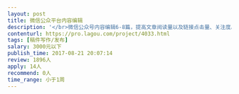 ```yaml
---                
layout: post       
title: 微信公众平台内容编辑           
description: '</br>微信公众号内容编辑6-8篇，提高文章阅读量以及链接点击量、关注度。</br></br>人员要求：</br>1、有创意，文案功底深厚；</br>2、有大V账号运营经验、大范围传播先例的优先考虑；</br>3、在服装、设计、时尚等相关方向有内容编辑的经验优先。</br></br>三、报酬</br>按篇计算（每篇500-800元）</br>详情请参考公司网站：http://www.santvalen.com</br>'     
contenturl: https://pro.lagou.com/project/4033.html      
tags: [稿件写作/发布]            
salary: 3000元以下          
publish_time: 2017-08-21 20:07:14         
review: 1896人                   
apply: 14人                   
recommend: 0人                   
time_range: 小于1周              
---                 
```

